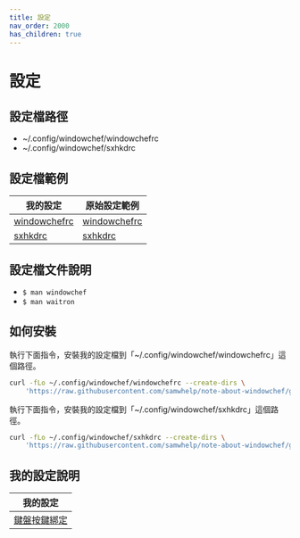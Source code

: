 ```yaml
---
title: 設定
nav_order: 2000
has_children: true
---
```


# 設定


## 設定檔路徑

* ~/.config/windowchef/windowchefrc
* ~/.config/windowchef/sxhkdrc


## 設定檔範例

| 我的設定 | 原始設定範例 |
| --- | --- |
| [windowchefrc](https://github.com/samwhelp/note-about-windowchef/blob/gh-pages/_demo/config/windowchef-config/basic/config/windowchef/windowchefrc) | [windowchefrc](https://github.com/samwhelp/note-about-windowchef/blob/gh-pages/_demo/config/windowchef-config/default/config/windowchef/windowchefrc) |
| [sxhkdrc](https://github.com/samwhelp/note-about-windowchef/blob/gh-pages/_demo/config/windowchef-config/basic/config/windowchef/sxhkdrc) | [sxhkdrc](https://github.com/samwhelp/note-about-windowchef/blob/gh-pages/_demo/config/windowchef-config/default/config/windowchef/sxhkdrc) |


## 設定檔文件說明

* `$ man windowchef`
* `$ man waitron`



## 如何安裝

執行下面指令，安裝我的設定檔到「~/.config/windowchef/windowchefrc」這個路徑。

``` sh
curl -fLo ~/.config/windowchef/windowchefrc --create-dirs \
	'https://raw.githubusercontent.com/samwhelp/note-about-windowchef/gh-pages/_demo/config/windowchef-config/main/config/windowchef/windowchefrc'
```

執行下面指令，安裝我的設定檔到「~/.config/windowchef/sxhkdrc」這個路徑。

``` sh
curl -fLo ~/.config/windowchef/sxhkdrc --create-dirs \
	'https://raw.githubusercontent.com/samwhelp/note-about-windowchef/gh-pages/_demo/config/windowchef-config/main/config/windowchef/sxhkdrc'
```

## 我的設定說明

| 我的設定 |
| --- |
| [鍵盤按鍵綁定](config/keybind) |
